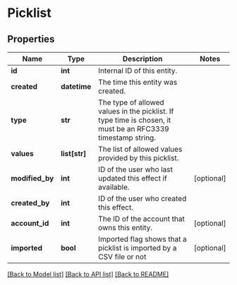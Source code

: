 # Picklist


## Properties
Name | Type | Description | Notes
------------ | ------------- | ------------- | -------------
**id** | **int** | Internal ID of this entity. | 
**created** | **datetime** | The time this entity was created. | 
**type** | **str** | The type of allowed values in the picklist. If type time is chosen, it must be an RFC3339 timestamp string. | 
**values** | **list[str]** | The list of allowed values provided by this picklist. | 
**modified_by** | **int** | ID of the user who last updated this effect if available. | [optional] 
**created_by** | **int** | ID of the user who created this effect. | 
**account_id** | **int** | The ID of the account that owns this entity. | [optional] 
**imported** | **bool** | Imported flag shows that a picklist is imported by a CSV file or not | [optional] 

[[Back to Model list]](../README.md#documentation-for-models) [[Back to API list]](../README.md#documentation-for-api-endpoints) [[Back to README]](../README.md)


